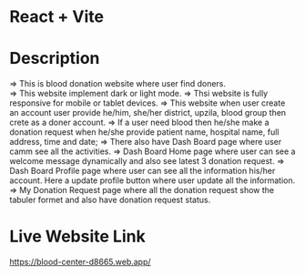 # React + Vite

# Description
=> This is blood donation website where user find doners. <br />
=> This website implement dark or light mode.
=> Thsi website is fully responsive for mobile or tablet devices.
=> This website when user create an account user provide he/him, she/her district, upzila, blood group then crete as a doner account.
=> If a user need blood then he/she make a donation request when he/she provide patient name, hospital name, full address, time and date;
=> There also have Dash Board page where user camm see all the activities.
=> Dash Board Home page where user can see a welcome message dynamically and also see latest 3 donation request.
=> Dash Board Profile page where user can see all the information his/her account. Here a update profile button where user update all the information.
=> My Donation Request page where all the donation request show the tabuler formet and also have donation request status.


# Live Website Link
https://blood-center-d8665.web.app/
